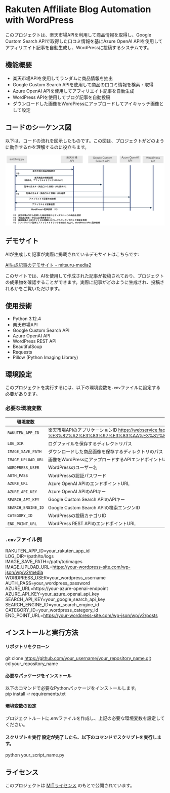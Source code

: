 # Rakuten Affiliate Blog Automation with WordPress

このプロジェクトは、楽天市場APIを利用して商品情報を取得し、Google Custom Search APIで取得した口コミ情報を基にAzure OpenAI APIを使用してアフィリエイト記事を自動生成し、WordPressに投稿するシステムです。

## 機能概要
- 楽天市場APIを使用してランダムに商品情報を抽出
- Google Custom Search APIを使用して商品の口コミ情報を検索・取得
- Azure OpenAI APIを使用してアフィリエイト記事を自動生成
- WordPress APIを使用してブログ記事を自動投稿
- ダウンロードした画像をWordPressにアップロードしてアイキャッチ画像として設定

## コードのシーケンス図

以下は、コードの流れを図示したものです。この図は、プロジェクトがどのように動作するかを理解するのに役立ちます。

![シーケンス図](./sequence.png)


## デモサイト

AIが生成した記事が実際に掲載されているデモサイトはこちらです:

[AI生成記事のデモサイト - mitsuru-media2](https://mitsuru-media2.com/)

このサイトでは、AIを使用して作成された記事が投稿されており、プロジェクトの成果物を確認することができます。実際に記事がどのように生成され、投稿されるかをご覧いただけます。

## 使用技術
- Python 3.12.4
- 楽天市場API
- Google Custom Search API
- Azure OpenAI API
- WordPress REST API
- BeautifulSoup
- Requests
- Pillow (Python Imaging Library)

## 環境設定

このプロジェクトを実行するには、以下の環境変数を`.env`ファイルに設定する必要があります。

### 必要な環境変数

| 環境変数        | 説明                                                            |
|-----------------|----------------------------------------------------------------|
| `RAKUTEN_APP_ID`| 楽天市場APIのアプリケーションID  https://webservice.faq.rakuten.net/hc/ja/articles/900001970586-%E3%82%A2%E3%83%97%E3%83%AA%E3%82%B1%E3%83%BC%E3%82%B7%E3%83%A7%E3%83%B3ID%E3%81%A8%E3%81%AF%E4%BD%95%E3%81%A7%E3%81%99%E3%81%8B|
| `LOG_DIR`       | ログファイルを保存するディレクトリパス                              |
| `IMAGE_SAVE_PATH`| ダウンロードした商品画像を保存するディレクトリのパス               |
| `IMAGE_UPLOAD_URL`| 画像をWordPressにアップロードするAPIエンドポイントURL             |
| `WORDPRESS_USER`| WordPressのユーザー名                                             |
| `AUTH_PASS`     | WordPressの認証パスワード                                         |
| `AZURE_URL`     | Azure OpenAI APIのエンドポイントURL                               |
| `AZURE_API_KEY` | Azure OpenAI APIのAPIキー                                        |
| `SEARCH_API_KEY`| Google Custom Search APIのAPIキー                                 |
| `SEARCH_ENGINE_ID`| Google Custom Search APIの検索エンジンID                        |
| `CATEGORY_ID`   | WordPressの投稿カテゴリID                                        |
| `END_POINT_URL` | WordPress REST APIのエンドポイントURL                             |

### `.env`ファイル例

RAKUTEN_APP_ID=your_rakuten_app_id  
LOG_DIR=/path/to/logs  
IMAGE_SAVE_PATH=/path/to/images  
IMAGE_UPLOAD_URL=https://your-wordpress-site.com/wp-json/wp/v2/media  
WORDPRESS_USER=your_wordpress_username  
AUTH_PASS=your_wordpress_password  
AZURE_URL=https://your-azure-openai-endpoint  
AZURE_API_KEY=your_azure_openai_api_key  
SEARCH_API_KEY=your_google_search_api_key  
SEARCH_ENGINE_ID=your_search_engine_id  
CATEGORY_ID=your_wordpress_category_id  
END_POINT_URL=https://your-wordpress-site.com/wp-json/wp/v2/posts

## インストールと実行方法
#### リポジトリをクローン
git clone https://github.com/your_username/your_repository_name.git  
cd your_repository_name

#### 必要なパッケージをインストール
以下のコマンドで必要なPythonパッケージをインストールします。   
pip install -r requirements.txt

#### 環境変数の設定
プロジェクトルートに.envファイルを作成し、上記の必要な環境変数を設定してください。

#### スクリプトを実行 設定が完了したら、以下のコマンドでスクリプトを実行します。
python your_script_name.py

## ライセンス
このプロジェクトは [MITライセンス](./LICENSE) のもとで公開されています。